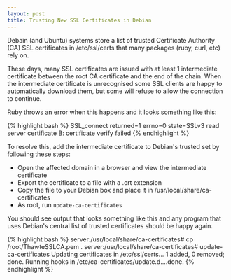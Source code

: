 ```yaml
---
layout: post
title: Trusting New SSL Certificates in Debian
---
```


Debain (and Ubuntu) systems store a list of trusted Certificate Authority (CA)
SSL certificates in /etc/ssl/certs that many packages (ruby, curl, etc) rely
on.

These days, many SSL certificates are issued with at least 1 intermediate
certificate between the root CA certificate and the end of the chain. When the
intermediate certificate is unrecognised some SSL clients are happy to
automatically download them, but some will refuse to allow the connection to
continue.

Ruby throws an error when this happens and it looks something like this:

{% highlight bash %}
    SSL_connect returned=1 errno=0 state=SSLv3 read server certificate B: certificate verify failed
{% endhighlight %}

To resolve this, add the intermediate certificate to Debian's trusted set by
following these steps:

* Open the affected domain in a browser and view the intermediate certificate
* Export the certificate to a file with a .crt extension
* Copy the file to your Debian box and place it in /usr/local/share/ca-certificates
* As root, run `update-ca-certificates`

You should see output that looks something like this and any program that uses
Debian's central list of trusted certificates should be happy again.

{% highlight bash %}
    server:/usr/local/share/ca-certificates# cp /root/ThawteSSLCA.pem .
    server:/usr/local/share/ca-certificates# update-ca-certificates
    Updating certificates in /etc/ssl/certs...
    1 added, 0 removed; done.
    Running hooks in /etc/ca-certificates/update.d....done.
{% endhighlight %}
